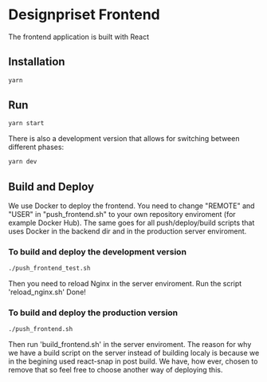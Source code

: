 # Designpriset Frontend

The frontend application is built with React

## Installation

```bash
yarn
```

## Run

```bash
yarn start
```

There is also a development version that allows for switching between different phases:
```bash
yarn dev
```

## Build and Deploy

We use Docker to deploy the frontend. You need to change "REMOTE" and "USER" in "push_frontend.sh" to your own repository enviroment (for example Docker Hub).
The same goes for all push/deploy/build scripts that uses Docker in the backend dir and in the production server enviroment.

### To build and deploy the development version

```bash
./push_frontend_test.sh
```

Then you need to reload Nginx in the server enviroment. Run the script 'reload_nginx.sh'
Done!

### To build and deploy the production version
```bash
./push_frontend.sh
```

Then run 'build_frontend.sh' in the server enviroment.
The reason for why we have a build script on the server instead of building localy is because we in the begining used react-snap in post build.
We have, how ever, chosen to remove that so feel free to choose another way of deploying this.

